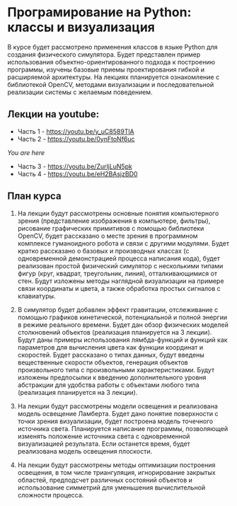 # Програмирование на Python: классы и визуализация
В курсе будет рассмотрено применения классов в языке Python для создания физического симулятора. Будет представлен пример использования объектно-ориентированного подхода к построению программы, изучены базовые приемы проектирования гибкой и расширяемой архитектуры. На лекциях планируется ознакомление с библиотекой OpenCV, методами визуализации и последовательной реализации системы с желаемым поведением.
## Лекции на youtube: 

  - Часть 1 - https://youtu.be/y_uC8589TlA 
  - Часть 2 - https://youtu.be/0ynFtoNf6uc
  
  *You are here*
  - Часть 3 - https://youtu.be/ZurljLuN5pk
  - Часть 4 - https://youtu.be/eH2BAsjzBD0

## План курса
  1) На лекции будут рассмотрены основные понятия компьютерного зрения (представление изображения в компьютере, фильтры), рисование графических примитивов с помощью библиотеки OpenCV, будет рассказано о месте зрения в программном комплексе гуманоидного робота и связи с другими модулями. Будет кратко рассказано о базовых и производных классах (с одновременной демонстрацией процесса написания кода), будет реализован простой физический симулятор с несколькими типами фигур (круг, квадрат, треугольник, линия), отталкивающимися от стен. Будут изложены методы наглядной визуализации на примере связи координаты и цвета, а также обработка простых сигналов с клавиатуры.

  2) В симулятор будет добавлен эффект гравитации, отслеживание с помощью графиков кинетической, потенциальной и полной энергии в режиме реального времени. Будет дан обзор физических моделей столкновений объектов (реализация планируется на 3 лекции). Будут даны примеры использования лямбда-функций и функций как параметров для вычисления цвета как функции координат и скоростей. Будет рассказано о типах данных, будут введены вещественные скорости объектов, генерация объектов произвольного типа с произвольными характеристиками. Будут изложены предпосылки к введению дополнительного уровня абстракции для удобства работы с объектами любого типа (реализация планируется на 3 лекции).
  
  3) На лекции будут рассмотрены модели освещения и реализована модель освещение Ламберта. Будет дано понятие поверхности с точки зрения визуализации, будет построена модель точечного источника света. Планируется написание программы, позволяющей изменять положение источника света с одновременной визуализацией результата. Если останется время, будет реализована модель освещения плоскости.

  4) На лекции будут рассмотрены методы оптимизации построения освещения, в том числе триангуляция, игнорирование закрытых областей, предподсчет различных состояний объектов и использование симметрий для уменьшения вычислительной сложности процесса.
